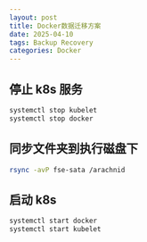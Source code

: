 ```yaml
---
layout: post
title: Docker数据迁移方案
date: 2025-04-10
tags: Backup Recovery
categories: Docker
---
```


## 停止 k8s 服务

```bash
systemctl stop kubelet
systemctl stop docker
```

## 同步文件夹到执行磁盘下

```bash
rsync -avP fse-sata /arachnid
```

## 启动 k8s

```bash
systemctl start docker
systemctl start kubelet
```
